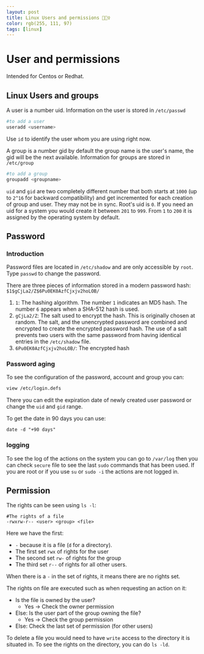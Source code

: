 ```yaml
---
layout: post
title: Linux Users and permissions 👮🏾‍♀️
color: rgb(255, 111, 97)
tags: [linux]
---
```


# User and permissions

Intended for Centos or Redhat.

## Linux Users and groups

A user is a number uid. Information on the user is stored in `/etc/passwd`

```bash
#to add a user
useradd <username>
```

Use `id` to identify the user whom you are using right now.

A group is a number gid by default the group name is the user's name, the gid will be the next available. 
Information for groups are stored in `/etc/group` 

```bash
#to add a group
groupadd <groupname>
```

`uid` and `gid` are two completely different number that both starts at `1000` (up to `2^16` for backward compatibility) and get incremented for each creation of group and user. 
They may not be in sync. Root's uid is `0`. 
If you need an uid for a system you would create it between `201` to `999`. From `1` to `200` it is assigned by the operating system by default.

## Password

### Introduction

Password files are located in `/etc/shadow` and are only accessible by `root`.
Type `passwd` to change the password.

There are three pieces of information stored in a modern password hash:
`$1$gCjLa2/Z$6Pu0EK0AzfCjxjv2hoLOB/`

 1. `1`: The hashing algorithm. The number `1` indicates an MD5 hash. The number `6` appears when
a SHA-512 hash is used.
 2. `gCjLa2/Z`: The salt used to encrypt the hash. This is originally chosen at random. The
salt, and the unencrypted password are combined and encrypted to create the encrypted
password hash. The use of a salt prevents two users with the same password from having
identical entries in the `/etc/shadow` file.
 3. `6Pu0EK0AzfCjxjv2hoLOB/`: The encrypted hash

### Password aging

To see the configuration of the password, account and group you can:
```bash
view /etc/login.defs
```

There you can edit the expiration date of newly created user password or change the `uid` and `gid` range.

To get the date in 90 days you can use:
 ```
 date -d "+90 days"
```

### logging

To see the log of the actions on the system you can go to `/var/log` then you can check `secure` file to see the last `sudo` commands that has been used. If you are root or if you use `su` or `sudo -i` the actions are not logged in.


## Permission

The rights can be seen using `ls -l`:

 ```
 #The rights of a file
 -rwxrw-r-- <user> <group> <file>
 ```
 
Here we have the first:

 - `-` because it is a file (`d` for a directory).
 - The first set `rwx` of rights for the user
 - The second set `rw-` of rights for the group
 - The third set `r--` of rights for all other users.
 
 When there is a `-` in the set of rights, it means there are no rights set.
 
The rights on file are executed such as when requesting an action on it:

- Is the file is owned by the user?
  - Yes -> Check the owner permission
- Else: Is the user part of the group owning the file?
  - Yes -> Check the group permission
- Else: Check the last set of permission (for other users)
        
To delete a file you would need to have `write` access to the directory it is situated in. 
To see the rights on the directory, you can do `ls -ld`.
